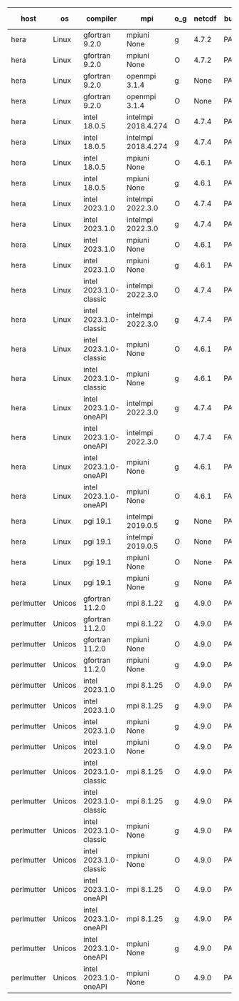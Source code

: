 

| host     | os       | compiler                              | mpi                      | o_g        | netcdf        | build       | u_pass          | u_fail          | s_pass            | s_fail            | e_pass             | e_fail             | nuopc_pass       | nuopc_fail       | artifacts link          |
|----------|----------|---------------------------------------|--------------------------|------------|---------------|-------------|-----------------|-----------------|-------------------|-------------------|--------------------|--------------------|------------------|------------------|-------------------------|
| hera | Linux | gfortran 9.2.0 | mpiuni None  | g | 4.7.2  | PASS | 12392 | 0 | 8 | 0 | 44 | 0 | None | None | <a href="https://github.com/esmf-org/esmf-test-artifacts/tree/fea645237be2be3cd705be8d2da3352e9923d75f/fix_darshan-trace/gfortran/9.2.0/g/mpiuni/None" target="_blank">fea6452</a> | 
| hera | Linux | gfortran 9.2.0 | mpiuni None  | O | 4.7.2  | PASS | 12392 | 0 | 8 | 0 | 44 | 0 | None | None | <a href="https://github.com/esmf-org/esmf-test-artifacts/tree/d3e5af9be36102064769d1aa97820563c1b15fc3/fix_darshan-trace/gfortran/9.2.0/O/mpiuni/None" target="_blank">d3e5af9</a> | 
| hera | Linux | gfortran 9.2.0 | openmpi 3.1.4  | g | None  | PASS | 13976 | 0 | 49 | 0 | 81 | 0 | 52 | 1 | <a href="https://github.com/esmf-org/esmf-test-artifacts/tree/0e23fe57343b0f769ee8b4f6ed06d34a55e610cc/fix_darshan-trace/gfortran/9.2.0/g/openmpi/3.1.4" target="_blank">0e23fe5</a> | 
| hera | Linux | gfortran 9.2.0 | openmpi 3.1.4  | O | None  | PASS | 13976 | 0 | 49 | 0 | 81 | 0 | 52 | 1 | <a href="https://github.com/esmf-org/esmf-test-artifacts/tree/af4dfc779c47428b2534fda1cbd3584948f0c5db/fix_darshan-trace/gfortran/9.2.0/O/openmpi/3.1.4" target="_blank">af4dfc7</a> | 
| hera | Linux | intel 18.0.5 | intelmpi 2018.4.274  | O | 4.7.4  | PASS | 13976 | 0 | 49 | 0 | 81 | 0 | 53 | 0 | <a href="https://github.com/esmf-org/esmf-test-artifacts/tree/64129ee9d3c4f1095e1e2932e78b1d0cad4ddb7e/fix_darshan-trace/intel/18.0.5/O/intelmpi/2018.4.274" target="_blank">64129ee</a> | 
| hera | Linux | intel 18.0.5 | intelmpi 2018.4.274  | g | 4.7.4  | PASS | 13976 | 0 | 49 | 0 | 81 | 0 | 53 | 0 | <a href="https://github.com/esmf-org/esmf-test-artifacts/tree/f6c7b78ad298e74853cf06fee0822ca9df7aca9e/fix_darshan-trace/intel/18.0.5/g/intelmpi/2018.4.274" target="_blank">f6c7b78</a> | 
| hera | Linux | intel 18.0.5 | mpiuni None  | O | 4.6.1  | PASS | 12392 | 0 | 8 | 0 | 44 | 0 | None | None | <a href="https://github.com/esmf-org/esmf-test-artifacts/tree/ac36034ed1c68dcd07b78ba74db3ef7c51941c9f/fix_darshan-trace/intel/18.0.5/O/mpiuni/None" target="_blank">ac36034</a> | 
| hera | Linux | intel 18.0.5 | mpiuni None  | g | 4.6.1  | PASS | 12392 | 0 | 8 | 0 | 44 | 0 | None | None | <a href="https://github.com/esmf-org/esmf-test-artifacts/tree/4d70f881f410630cb24a9ddf9a6db870cddf84cd/fix_darshan-trace/intel/18.0.5/g/mpiuni/None" target="_blank">4d70f88</a> | 
| hera | Linux | intel 2023.1.0 | intelmpi 2022.3.0  | O | 4.7.4  | PASS | 13976 | 0 | 49 | 0 | 81 | 0 | 53 | 0 | <a href="https://github.com/esmf-org/esmf-test-artifacts/tree/e6a6b1187cf995d64c4785c2c6a472700402dc95/fix_darshan-trace/intel/2023.1.0/O/intelmpi/2022.3.0" target="_blank">e6a6b11</a> | 
| hera | Linux | intel 2023.1.0 | intelmpi 2022.3.0  | g | 4.7.4  | PASS | 13976 | 0 | 49 | 0 | 81 | 0 | 53 | 0 | <a href="https://github.com/esmf-org/esmf-test-artifacts/tree/65dcda032a0e3a2be239542c931738a6568dd213/fix_darshan-trace/intel/2023.1.0/g/intelmpi/2022.3.0" target="_blank">65dcda0</a> | 
| hera | Linux | intel 2023.1.0 | mpiuni None  | O | 4.6.1  | PASS | 12392 | 0 | 8 | 0 | 44 | 0 | None | None | <a href="https://github.com/esmf-org/esmf-test-artifacts/tree/c4c170e42653aa07b8bf53ef0d832bdd91004b43/fix_darshan-trace/intel/2023.1.0/O/mpiuni/None" target="_blank">c4c170e</a> | 
| hera | Linux | intel 2023.1.0 | mpiuni None  | g | 4.6.1  | PASS | 12392 | 0 | 8 | 0 | 44 | 0 | None | None | <a href="https://github.com/esmf-org/esmf-test-artifacts/tree/b420775ea3e61757660fb1261cd19acee00ce91e/fix_darshan-trace/intel/2023.1.0/g/mpiuni/None" target="_blank">b420775</a> | 
| hera | Linux | intel 2023.1.0-classic | intelmpi 2022.3.0  | O | 4.7.4  | PASS | 13976 | 0 | 49 | 0 | 81 | 0 | 53 | 0 | <a href="https://github.com/esmf-org/esmf-test-artifacts/tree/ea9a04fe0a32cc6ba5aa9332649c7f0741205c54/fix_darshan-trace/intel/2023.1.0-classic/O/intelmpi/2022.3.0" target="_blank">ea9a04f</a> | 
| hera | Linux | intel 2023.1.0-classic | intelmpi 2022.3.0  | g | 4.7.4  | PASS | 13976 | 0 | 49 | 0 | 81 | 0 | 53 | 0 | <a href="https://github.com/esmf-org/esmf-test-artifacts/tree/8fd4d42c9a318c27806aaac208ab18b612936c09/fix_darshan-trace/intel/2023.1.0-classic/g/intelmpi/2022.3.0" target="_blank">8fd4d42</a> | 
| hera | Linux | intel 2023.1.0-classic | mpiuni None  | O | 4.6.1  | PASS | 12392 | 0 | 8 | 0 | 44 | 0 | None | None | <a href="https://github.com/esmf-org/esmf-test-artifacts/tree/821a25348f0665bd4b1d52f9648f7691e8264ae9/fix_darshan-trace/intel/2023.1.0-classic/O/mpiuni/None" target="_blank">821a253</a> | 
| hera | Linux | intel 2023.1.0-classic | mpiuni None  | g | 4.6.1  | PASS | 12392 | 0 | 8 | 0 | 44 | 0 | None | None | <a href="https://github.com/esmf-org/esmf-test-artifacts/tree/c265eb510533edefc1c8fa974d88ebc51ea5f962/fix_darshan-trace/intel/2023.1.0-classic/g/mpiuni/None" target="_blank">c265eb5</a> | 
| hera | Linux | intel 2023.1.0-oneAPI | intelmpi 2022.3.0  | g | 4.7.4  | PASS | 13976 | 0 | 49 | 0 | 81 | 0 | 43 | 10 | <a href="https://github.com/esmf-org/esmf-test-artifacts/tree/1e64886a7dd329913043936cdfd8ef8ac7153d66/fix_darshan-trace/intel/2023.1.0-oneAPI/g/intelmpi/2022.3.0" target="_blank">1e64886</a> | 
| hera | Linux | intel 2023.1.0-oneAPI | intelmpi 2022.3.0  | O | 4.7.4  | FAIL | None | None | None | None | None | None | None | None | <a href="https://github.com/esmf-org/esmf-test-artifacts/tree/7b5c6310983ca73e9353b0f441d8e3274369a6eb/fix_darshan-trace/intel/2023.1.0-oneAPI/O/intelmpi/2022.3.0" target="_blank">7b5c631</a> | 
| hera | Linux | intel 2023.1.0-oneAPI | mpiuni None  | g | 4.6.1  | PASS | 12392 | 0 | 8 | 0 | 44 | 0 | None | None | <a href="https://github.com/esmf-org/esmf-test-artifacts/tree/b7f085a27f09bf362da79b9f2c90a6076e4857fb/fix_darshan-trace/intel/2023.1.0-oneAPI/g/mpiuni/None" target="_blank">b7f085a</a> | 
| hera | Linux | intel 2023.1.0-oneAPI | mpiuni None  | O | 4.6.1  | FAIL | None | None | None | None | None | None | None | None | <a href="https://github.com/esmf-org/esmf-test-artifacts/tree/5a6f102cb87bb08fb5bafb8e631554b3399a8144/fix_darshan-trace/intel/2023.1.0-oneAPI/O/mpiuni/None" target="_blank">5a6f102</a> | 
| hera | Linux | pgi 19.1 | intelmpi 2019.0.5  | g | None  | PASS | None | None | None | None | None | None | None | None | <a href="https://github.com/esmf-org/esmf-test-artifacts/tree/d3e5547ea56fd96da4c4f4dc5819b5d9928811fc/fix_darshan-trace/pgi/19.1/g/intelmpi/2019.0.5" target="_blank">d3e5547</a> | 
| hera | Linux | pgi 19.1 | intelmpi 2019.0.5  | O | None  | PASS | None | None | None | None | None | None | None | None | <a href="https://github.com/esmf-org/esmf-test-artifacts/tree/c11720bce818de14a519b65618f4290f996c0422/fix_darshan-trace/pgi/19.1/O/intelmpi/2019.0.5" target="_blank">c11720b</a> | 
| hera | Linux | pgi 19.1 | mpiuni None  | O | None  | PASS | 12390 | 2 | 8 | 0 | 44 | 0 | None | None | <a href="https://github.com/esmf-org/esmf-test-artifacts/tree/ad910d8342ec7fa666e275baea73a025c76eb92b/fix_darshan-trace/pgi/19.1/O/mpiuni/None" target="_blank">ad910d8</a> | 
| hera | Linux | pgi 19.1 | mpiuni None  | g | None  | PASS | 12392 | 0 | 6 | 2 | 43 | 1 | None | None | <a href="https://github.com/esmf-org/esmf-test-artifacts/tree/bf2f37661b309629ca7306f2a66f0962742f46d7/fix_darshan-trace/pgi/19.1/g/mpiuni/None" target="_blank">bf2f376</a> | 
| perlmutter | Unicos | gfortran 11.2.0 | mpi 8.1.22  | g | 4.9.0  | PASS | 13976 | 0 | 49 | 0 | 81 | 0 | 53 | 0 | <a href="https://github.com/esmf-org/esmf-test-artifacts/tree/77c4d32ad537dbccfe88c78127759fae4f97322a/fix_darshan-trace/gfortran/11.2.0/g/mpi/8.1.22" target="_blank">77c4d32</a> | 
| perlmutter | Unicos | gfortran 11.2.0 | mpi 8.1.22  | O | 4.9.0  | PASS | 13976 | 0 | 49 | 0 | 81 | 0 | 53 | 0 | <a href="https://github.com/esmf-org/esmf-test-artifacts/tree/1685b9fc9f58a29f534bdc2cebd08cdf83e35924/fix_darshan-trace/gfortran/11.2.0/O/mpi/8.1.22" target="_blank">1685b9f</a> | 
| perlmutter | Unicos | gfortran 11.2.0 | mpiuni None  | O | 4.9.0  | PASS | 12392 | 0 | 8 | 0 | 44 | 0 | None | None | <a href="https://github.com/esmf-org/esmf-test-artifacts/tree/ec41d17801817093f1328fccfc46bf8528f0ddf3/fix_darshan-trace/gfortran/11.2.0/O/mpiuni/None" target="_blank">ec41d17</a> | 
| perlmutter | Unicos | gfortran 11.2.0 | mpiuni None  | g | 4.9.0  | PASS | 12392 | 0 | 8 | 0 | 44 | 0 | None | None | <a href="https://github.com/esmf-org/esmf-test-artifacts/tree/d0205a97d721ad8b72cae05bcdfe178ce9fa7d5c/fix_darshan-trace/gfortran/11.2.0/g/mpiuni/None" target="_blank">d0205a9</a> | 
| perlmutter | Unicos | intel 2023.1.0 | mpi 8.1.25  | O | 4.9.0  | PASS | 13976 | 0 | 49 | 0 | 81 | 0 | 53 | 0 | <a href="https://github.com/esmf-org/esmf-test-artifacts/tree/a4bdbc3e98981057831a692cc27863ece37a218c/fix_darshan-trace/intel/2023.1.0/O/mpi/8.1.25" target="_blank">a4bdbc3</a> | 
| perlmutter | Unicos | intel 2023.1.0 | mpi 8.1.25  | g | 4.9.0  | PASS | 13976 | 0 | 49 | 0 | 81 | 0 | 53 | 0 | <a href="https://github.com/esmf-org/esmf-test-artifacts/tree/00382a092450a55703b783a3dc6b4f43dfb43419/fix_darshan-trace/intel/2023.1.0/g/mpi/8.1.25" target="_blank">00382a0</a> | 
| perlmutter | Unicos | intel 2023.1.0 | mpiuni None  | g | 4.9.0  | PASS | 12392 | 0 | 8 | 0 | 44 | 0 | None | None | <a href="https://github.com/esmf-org/esmf-test-artifacts/tree/fe20168b2a387e9b0273526f7516df74ca15eaa4/fix_darshan-trace/intel/2023.1.0/g/mpiuni/None" target="_blank">fe20168</a> | 
| perlmutter | Unicos | intel 2023.1.0 | mpiuni None  | O | 4.9.0  | PASS | 12392 | 0 | 8 | 0 | 44 | 0 | None | None | <a href="https://github.com/esmf-org/esmf-test-artifacts/tree/a4770a67f5a15d91489dca536faf5e8dced0b6b9/fix_darshan-trace/intel/2023.1.0/O/mpiuni/None" target="_blank">a4770a6</a> | 
| perlmutter | Unicos | intel 2023.1.0-classic | mpi 8.1.25  | O | 4.9.0  | PASS | 13976 | 0 | 49 | 0 | 81 | 0 | 53 | 0 | <a href="https://github.com/esmf-org/esmf-test-artifacts/tree/cc031812a83c418d6d07af20cc139aa15499bd09/fix_darshan-trace/intel/2023.1.0-classic/O/mpi/8.1.25" target="_blank">cc03181</a> | 
| perlmutter | Unicos | intel 2023.1.0-classic | mpi 8.1.25  | g | 4.9.0  | PASS | 13976 | 0 | 49 | 0 | 81 | 0 | 53 | 0 | <a href="https://github.com/esmf-org/esmf-test-artifacts/tree/fe4efd071119b6698f1ff1629bfdbeff91da1ec0/fix_darshan-trace/intel/2023.1.0-classic/g/mpi/8.1.25" target="_blank">fe4efd0</a> | 
| perlmutter | Unicos | intel 2023.1.0-classic | mpiuni None  | g | 4.9.0  | PASS | 12392 | 0 | 8 | 0 | 44 | 0 | None | None | <a href="https://github.com/esmf-org/esmf-test-artifacts/tree/c5a76bd3cf1132b9323d7408eff53f48554a4fe5/fix_darshan-trace/intel/2023.1.0-classic/g/mpiuni/None" target="_blank">c5a76bd</a> | 
| perlmutter | Unicos | intel 2023.1.0-classic | mpiuni None  | O | 4.9.0  | PASS | 12392 | 0 | 8 | 0 | 44 | 0 | None | None | <a href="https://github.com/esmf-org/esmf-test-artifacts/tree/afef78aedd97c56ab9a4a0abbdf127e8d0aea648/fix_darshan-trace/intel/2023.1.0-classic/O/mpiuni/None" target="_blank">afef78a</a> | 
| perlmutter | Unicos | intel 2023.1.0-oneAPI | mpi 8.1.25  | O | 4.9.0  | PASS | 13976 | 0 | 48 | 1 | 81 | 0 | 43 | 10 | <a href="https://github.com/esmf-org/esmf-test-artifacts/tree/ec22d1dcbb05841454d540d2190f40ef082faa5f/fix_darshan-trace/intel/2023.1.0-oneAPI/O/mpi/8.1.25" target="_blank">ec22d1d</a> | 
| perlmutter | Unicos | intel 2023.1.0-oneAPI | mpi 8.1.25  | g | 4.9.0  | PASS | 13976 | 0 | 49 | 0 | 81 | 0 | 53 | 0 | <a href="https://github.com/esmf-org/esmf-test-artifacts/tree/d7bf0dfab3463a1f6602bc7dc1044f4ac725a8db/fix_darshan-trace/intel/2023.1.0-oneAPI/g/mpi/8.1.25" target="_blank">d7bf0df</a> | 
| perlmutter | Unicos | intel 2023.1.0-oneAPI | mpiuni None  | g | 4.9.0  | PASS | 12392 | 0 | 8 | 0 | 44 | 0 | None | None | <a href="https://github.com/esmf-org/esmf-test-artifacts/tree/04be8d741c3b3e6a2c117a7aec25bc811b365c38/fix_darshan-trace/intel/2023.1.0-oneAPI/g/mpiuni/None" target="_blank">04be8d7</a> | 
| perlmutter | Unicos | intel 2023.1.0-oneAPI | mpiuni None  | O | 4.9.0  | PASS | 12392 | 0 | 8 | 0 | 44 | 0 | None | None | <a href="https://github.com/esmf-org/esmf-test-artifacts/tree/bcf37705a458c61d995c133648945ea5671298ce/fix_darshan-trace/intel/2023.1.0-oneAPI/O/mpiuni/None" target="_blank">bcf3770</a> | 
